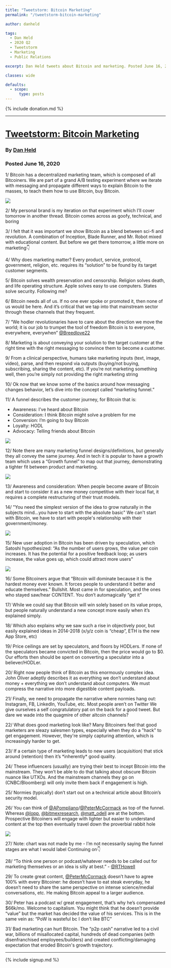 ```yaml
---
title: "Tweetstorm: Bitcoin Marketing"
permalink: "/tweetstorm-bitcoin-marketing"

author: danheld

tags:
  - Dan Held
  - 2020 Q2
  - Tweetstorm
  - Marketing
  - Public Relations

excerpt: Dan Held tweets about Bitcoin and marketing. Posted June 16, 2020.

classes: wide

defaults:
  - scope:
      type: posts
---
```


{% include donation.md %}

***

# [Tweetstorm: Bitcoin Marketing](https://twitter.com/danheld/status/1272923634890272769)
### By [Dan Held](https://twitter.com/danheld)
### Posted June 16, 2020

1/ Bitcoin has a decentralized marketing team, which is composed of all Bitcoiners. We are part of a grand A/B testing experiment where we iterate with messaging and propagate different ways to explain Bitcoin to the masses, to teach them how to use Bitcoin, buy Bitcoin.

![](/assets/images/2020/m6/dh1.png)

2/ My personal brand is my iteration on that experiment which I’ll cover tomorrow in another thread. Bitcoin comes across as goofy, technical, and boring

3/ I felt that it was important we show Bitcoin as a blend between sci-fi and revolution. A combination of Inception, Blade Runner, and Mr. Robot mixed with educational content. But before we get there tomorrow, a little more on marketing👇

4/ Why does marketing matter? Every product, service, protocol, government, religion, etc. requires its “solution” to be found by its target customer segments.

5/ Bitcoin solves wealth preservation and censorship. Religion solves death, and life operating structure. Apple solves easy to use computers. States solve security. Following me?

6/ Bitcoin needs all of us. If no one ever spoke or promoted it, then none of us would be here. And it’s critical that we tap into that mainstream sector through these channels that they frequent.

7/ “We hodler revolutionaries have to care about the direction we move the world; it is our job to trumpet the tool of freedom Bitcoin is to everyone, everywhere, everywhen” [@Breedlove22](https://twitter.com/Breedlove22)

8/ Marketing is about conveying your solution to the target customer at the right time with the right messaging to convince them to become a customer.

9/ From a clinical perspective, humans take marketing inputs (text, image, video), parse, and then respond via outputs (buying/not buying, subscribing, sharing the content, etc). If you’re not marketing something well, then you’re simply not providing the right marketing string

10/ Ok now that we know some of the basics around how messaging changes behavior, let’s dive into the concept called “marketing funnel.”

11/ A funnel describes the customer journey, for Bitcoin that is: 
- Awareness: I’ve heard about Bitcoin 
- Consideration: I think Bitcoin might solve a problem for me 
- Conversion: I’m going to buy Bitcoin 
- Loyalty: HODL 
- Advocacy: Telling friends about Bitcoin

![](/assets/images/2020/m6/dh2.png)

12/ Note there are many marketing funnel designs/definitions, but generally they all convey the same journey. And in tech it is popular to have a growth team which uses a “Growth funnel” to map out that journey, demonstrating a tighter fit between product and marketing.

![](/assets/images/2020/m6/dh3.png)

13/ Awareness and consideration: When people become aware of Bitcoin and start to consider it as a new money competitive with their local fiat, it requires a complete restructuring of their trust models.

14/ "You need the simplest version of the idea to grow naturally in the subjects mind…you have to start with the absolute basic" We can't start with Bitcoin, we have to start with people's relationship with their government/money.

[![](/assets/images/2020/m6/dh4.png)](https://www.youtube.com/watch?v=l_dDXhzgsx4&feature=youtu.be&t=33)

15/ New user adoption in Bitcoin has been driven by speculation, which Satoshi hypothesized: “As the number of users grows, the value per coin increases. It has the potential for a positive feedback loop; as users increase, the value goes up, which could attract more users"

![](/assets/images/2020/m6/dh5.png)

16/ Some Bitcoiners argue that “Bitcoin will dominate because it is the hardest money ever known. It forces people to understand it better and educate themselves.” Bullshit. Most came in for speculation, and the ones who stayed saw/hear CONTENT. You don’t automagically “get it”

17/ While we could say that Bitcoin will win solely based on its value props, but people naturally understand a new concept more easily when it’s explained simply.

18/ Which also explains why we saw such a rise in objectively poor, but easily explained ideas in 2014-2018 (x/y/z coin is “cheap”, ETH is the new App Store, etc)

19/ Price ceilings are set by speculators, and floors by HODLers. If none of the speculators became convicted in Bitcoin, then the price would go to $0. Our efforts then should be spent on converting a speculator into a believer/HODLer.

20/ Right now people think of Bitcoin as this enormously complex idea. John Oliver adeptly describes it as everything we don’t understand about money + everything we don’t understand about computers. We must compress the narrative into more digestible content payloads.

21/ Finally, we need to propagate the narrative where normies hang out: Instagram, FB, LinkedIn, YouTube, etc. Most people aren’t on Twitter We give ourselves a self congratulatory pat on the back for a good tweet. But dare we wade into the quagmire of other altcoin channels?

22/ What does good marketing look like? Many Bitcoiners feel that good marketers are sleazy salesmen types, especially when they do a "hack" to get engagement. However, they're simply capturing attention, which is increasingly harder to get.

23/ If a certain type of marketing leads to new users (acquisition) that stick around (retention) then it’s \*inherently\* good quality.

24/ These influencers (usually) are trying their best to incept Bitcoin into the mainstream. They won’t be able to do that talking about obscure Bitcoin nuance like UTXOs. And the mainstream channels they go on (CNBC/Bloomberg) will only invite them back if engagement is high.

25/ Normies (typically) don’t start out on a technical article about Bitcoin’s security model.

26/ You can think of [@APompliano](https://twitter.com/APompliano)/[@PeterMcCormack](https://twitter.com/PeterMcCormack) as top of the funnel. Whereas [@lopp](https://twitter.com/lopp), [@bitmexresearch](https://twitter.com/BitMEXResearch), [@matt_odell](https://twitter.com/matt_odell) are at the bottom. Prospective Bitcoiners will engage with lighter but easier to understand content at the top then eventually travel down the proverbial rabbit hole

![](/assets/images/2020/m6/dh6.png)

27/ Note: chart was not made by me - I’m not necessarily saying the funnel stages are what I would label Continuing on👇

28/ “To think one person or podcast/whatever needs to be called out for marketing themselves or an idea is silly at best.” - [@RTHowell](https://twitter.com/RTHowell)

29/ To create great content, [@PeterMcCormack](https://twitter.com/PeterMcCormack) doesn’t have to agree 100% with every Bitcoiner: he doesn’t have to eat steak everyday, he doesn’t need to share the same perspective on intense science/medial conversations, etc. He making Bitcoin appeal to a larger audience.

30/ Peter has a podcast w/ great engagement, that’s why he’s compensated $66k/mo. Welcome to capitalism. You might think that he doesn’t provide “value” but the market has decided the value of his services. This is in the same vein as: “PoW is wasteful bc I don’t like BTC”

31/ Bad marketing can hurt Bitcoin. The “p2p cash” narrative led to a civil war, billions of misallocated capital, hundreds of dead companies (with disenfranchised employees/builders) and created conflicting/damaging expectation that eroded Bitcoin's growth trajectory.

***

{% include signup.md %}